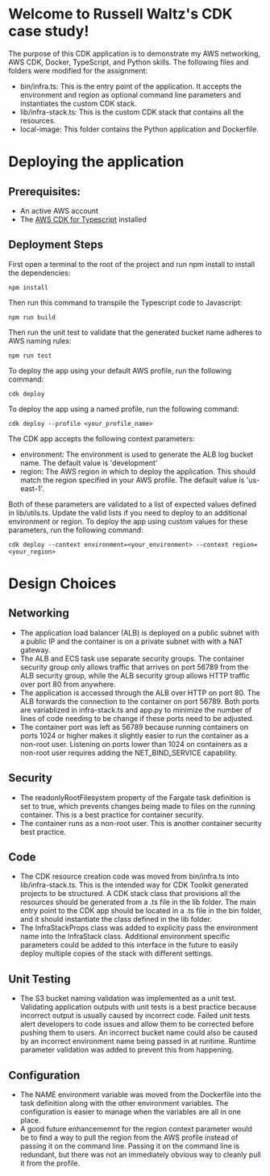 # Welcome to Russell Waltz's CDK case study!

The purpose of this CDK application is to demonstrate my AWS networking, AWS CDK,
Docker, TypeScript, and Python skills.  The following files and folders were modified for the assignment:

* bin/infra.ts: This is the entry point of the application.  It accepts the environment and region as optional command line parameters and instantiates the custom CDK stack.
* lib/infra-stack.ts: This is the custom CDK stack that contains all the resources.  
* local-image: This folder contains the Python application and Dockerfile.

# Deploying the application

## Prerequisites:
* An active AWS account
* The [AWS CDK for Typescript](https://docs.aws.amazon.com/cdk/v2/guide/getting_started.html) installed

## Deployment Steps

First open a terminal to the root of the project and run npm install to install the dependencies:

`npm install`

Then run this command to transpile the Typescript code to Javascript:

`npm run build`

Then run the unit test to validate that the generated bucket name adheres to AWS naming rules:

`npm run test`

To deploy the app using your default AWS profile, run the following command:

`cdk deploy`

To deploy the app using a named profile, run the following command:

`cdk deploy --profile <your_profile_name>`

The CDK app accepts the following context parameters:

* environment: The environment is used to generate the ALB log bucket name.  The default value is 'development'
* region: The AWS region in which to deploy the application.  This should match the region specified in your AWS profile.  The default value is 'us-east-1'.

Both of these parameters are validated to a list of expected values defined in lib/utils.ts.  Update the valid lists if you need to deploy to an additional environment or region.  To deploy the app using custom values for these parameters, run the following command:

`cdk deploy --context environment=<your_environment> --context region=<your_region>`

# Design Choices

## Networking

* The application load balancer (ALB) is deployed on a public subnet with a public IP and the container is on a private subnet with with a NAT gateway.
* The ALB and ECS task use separate security groups. The container security group only allows traffic that arrives on port 56789 from the ALB security group, while the ALB security group allows HTTP traffic over port 80 from anywhere.
* The application is accessed through the ALB over HTTP on port 80.  The ALB forwards the connection to the container on port 56789.  Both ports are variablized in infra-stack.ts and app.py to minimize the number of lines of code needing to be change if these ports need to be adjusted.
* The container port was left as 56789 because running containers on ports 1024 or higher makes it slightly easier to run the container as a non-root user. Listening on ports lower than 1024 on containers as a non-root user requires adding the NET_BIND_SERVICE capability.

## Security

* The readonlyRootFilesystem property of the Fargate task definition is set to true, which prevents changes being made to files on the running container.  This is a best practice for container security.
* The container runs as a non-root user.  This is another container security best practice.

## Code

* The CDK resource creation code was moved from bin/infra.ts into lib/infra-stack.ts.  This is the intended way for CDK Toolkit generated projects to be structured.  A CDK stack class that provisions all the resources should be generated from a .ts file in the lib folder.  The main entry point to the CDK app should be located in a .ts file in the bin folder, and it should instantiate the class defined in the lib folder.
* The InfraStackProps class was added to explicity pass the environment name into the InfraStack class.  Additional environment specific parameters could be added to this interface in the future to easily deploy multiple copies of the stack with different settings.

## Unit Testing

* The S3 bucket naming validation was implemented as a unit test.  Validating application outputs with unit tests is a best practice because incorrect output is usually caused by incorrect code.  Failed unit tests alert developers to code issues and allow them to be corrected before pushing them to users.  An incorrect bucket name could also be caused by an incorrect environment name being passed in at runtime.  Runtime parameter validation was added to prevent this from happening.

## Configuration

* The NAME environment variable was moved from the Dockerfile into the task definition along with the other environment variables.  The configuration is easier to manage when the variables are all in one place.
* A good future enhancememnt for the region context parameter would be to find a way to pull the region from the AWS profile instead of passing it on the command line.  Passing it on the command line is redundant, but there was not an immediately obvious way to cleanly pull it from the profile.